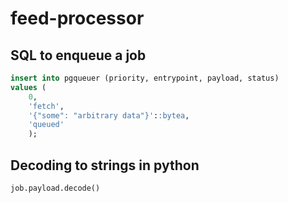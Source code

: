 # feed-processor

## SQL to enqueue a job

```sql
insert into pgqueuer (priority, entrypoint, payload, status)
values (
	0,
	'fetch',
	'{"some": "arbitrary data"}'::bytea,
	'queued'
	);
```

## Decoding to strings in python

```python
job.payload.decode()
```
